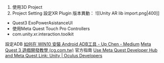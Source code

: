1. 使用3D Project
2. Project Setting 設定XR Plugin
版本異動：
![[Unity AR lib import.png|400]]


- Quest3 ExoPowerAsistanceUI
- 使用Meta Quest Touch Pro Controllers
- com.unity.xr.interaction.toolkit

設定ADB
[如何在 WIN10 安裝 Android ADB工具 - Up Chen - Medium](https://hi-upchen.medium.com/%E5%A6%82%E4%BD%95%E5%9C%A8-win10-%E5%AE%89%E8%A3%9D-android-adb%E5%B7%A5%E5%85%B7-8546cb0b81ce)
[Meta Quest 3 遊戲開發教學 (cg.com.tw)](https://www.cg.com.tw/OculusQuest/)
官方指南
[Use Meta Quest Developer Hub and Meta Quest Link: Unity | Oculus Developers](https://developer.oculus.com/documentation/unity/unity-quickstart-mqdh/)